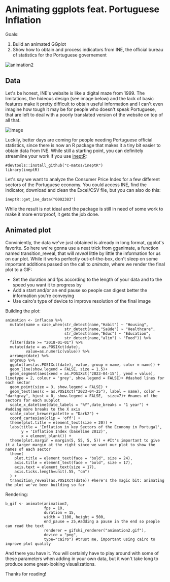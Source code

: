 # Animating ggplots feat. Portuguese Inflation

Goals:
1. Build an animated GGplot
2. Show how to obtain and process indicators from INE, the official bureau of statistics for the Portuguese governement


![animation2](https://github.com/rafabelokurows/tuga-inflation-animation/assets/55976107/04d636ed-ecd8-4475-8bd3-8f9885fc151d)

## Data
Let's be honest, INE's website is like a digital maze from 1999.
The limitations, the hideous design (see image below) and the lack of basic features make it pretty difficult to obtain useful information and I can't even imagine how tough it may be for people who doesn't speak Portuguese, that are left to deal with a poorly translated version of the website on top of all that.

![image](https://github.com/rafabelokurows/tuga-inflation-animation/assets/55976107/1d1a2c2b-b5e4-4afb-9b72-f00fcb915341)

Luckily, better days are coming for people needing Portuguese official statistics, since there is now an R package that makes it a tiny bit easier to obtain data from INE.
While still a starting point, you can definitely streamline your work if you use [ineptR](https://github.com/c-matos/ineptR):
```
#devtools::install_github("c-matos/ineptR")
library(ineptR)
```

Let's say we want to analyze the Consumer Price Index for a few different sectors of the Portuguese economy. You could access INE, find the indicator, download and clean the Excel/CSV file, but you can also do this:
```
ineptR::get_ine_data("0002383")
```
While the result is not ideal and the package is still in need of some work to make it more errorproof, it gets the job done.


## Animated plot 
Conviniently, the data we've just obtained is already in long format, ggplot's favorite. So here we're gonna use a neat trick from gganimate, a function named transition_reveal, that will *reveal* little by little the information for us on our plot.
While it works perfectly out-of-the-box, don't sleep on some important additions passed on the call to *animate*, where we render the final plot to a GIF:
* Set the duration and fps according to the length of your data and to the speed you want it to progress by
* Add a start and/or an end pause so people can digest better the information you're conveying
* Use cairo's type of device to improve resolution of the final image

Building the plot:
```
animation <- inflacao %>%
  mutate(name = case_when(str_detect(name,"Habit") ~ "Housing",
                          str_detect(name,"Saúde") ~ "Healthcare",
                          str_detect(name,"Educ") ~ "Education",
                          str_detect(name,"alim") ~ "Food")) %>%
  filter(date >= "2018-01-01") %>%
  mutate(date = as.POSIXct(date),
         value=as.numeric(value)) %>%
  arrange(date) %>%
  ungroup %>%
  ggplot(aes(as.POSIXct(date), value, group = name, color = name)) +
  geom_line(show.legend = FALSE, size = 1.5)+
  geom_segment(aes(xend = as.POSIXct("2023-04-15"), yend = value), linetype = 2, colour = 'grey', show.legend = FALSE)+ #dashed lines for each sector
  geom_point(size = 3, show.legend = FALSE) +
  geom_text(aes(x = as.POSIXct("2023-04-25"), label = name), color = "darkgray", hjust = 0, show.legend = FALSE,  size=7)+ #names of the sectors for each subplot
  scale_x_datetime(date_labels = "%Y",date_breaks = "1 year") + #adding more breaks to the X axis
  scale_color_brewer(palette = "Dark2") +
  coord_cartesian(clip = 'off') +
  theme(plot.title = element_text(size = 20)) +
  labs(title = 'Inflation in key Sectors of the Economy in Portugal',
       y = 'Inflation Index (baseline 2012)',
       x = element_blank()) +
  theme(plot.margin = margin(5, 55, 5, 5)) + #It's important to give it a larger margin at the right since we want our plot to show the names of each sector
  theme(
    plot.title = element_text(face = "bold", size = 24),
    axis.title = element_text(face = "bold", size = 17),
    axis.text = element_text(size = 17),
    axis.ticks.length=unit(.55, "cm")
  ) +
  transition_reveal(as.POSIXct(date)) #here's the magic bit: animating the plot we've been building so far
```

Rendering:
```
b_gif <- animate(animation2,
                 fps = 10,
                 duration = 15,
                 width = 1100, height = 500,
                 end_pause = 25,#adding a pause in the end so people can read the text
                 renderer = gifski_renderer("animation2.gif"),
                 device = "png",
                 type="cairo") #trust me, important using cairo to improve plot quality
```

And there you have it. You will certainly have to play around with some of these parameters when adding in your own data, but it won't take long to produce some great-looking visualizations.

Thanks for reading!

